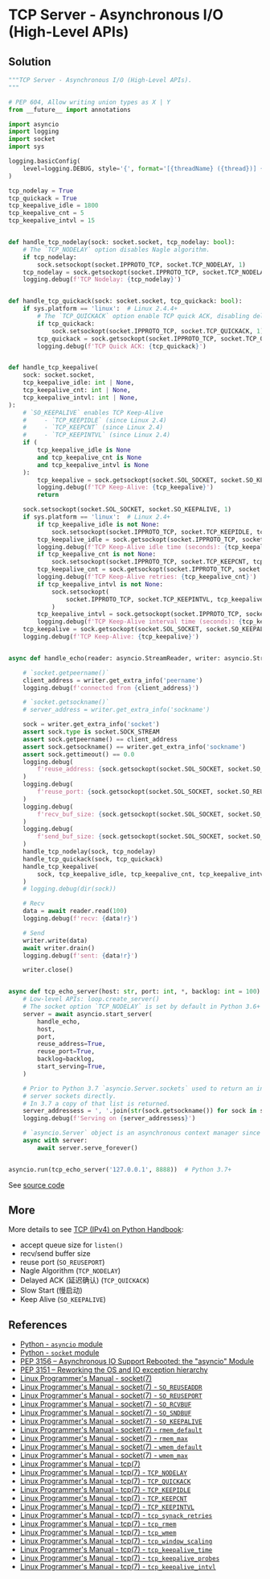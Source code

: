 # TCP Server - Asynchronous I/O (High-Level APIs)

## Solution

```python
"""TCP Server - Asynchronous I/O (High-Level APIs).
"""

# PEP 604, Allow writing union types as X | Y
from __future__ import annotations

import asyncio
import logging
import socket
import sys

logging.basicConfig(
    level=logging.DEBUG, style='{', format='[{threadName} ({thread})] {message}'
)

tcp_nodelay = True
tcp_quickack = True
tcp_keepalive_idle = 1800
tcp_keepalive_cnt = 5
tcp_keepalive_intvl = 15


def handle_tcp_nodelay(sock: socket.socket, tcp_nodelay: bool):
    # The `TCP_NODELAY` option disables Nagle algorithm.
    if tcp_nodelay:
        sock.setsockopt(socket.IPPROTO_TCP, socket.TCP_NODELAY, 1)
    tcp_nodelay = sock.getsockopt(socket.IPPROTO_TCP, socket.TCP_NODELAY) != 0
    logging.debug(f'TCP Nodelay: {tcp_nodelay}')


def handle_tcp_quickack(sock: socket.socket, tcp_quickack: bool):
    if sys.platform == 'linux':  # Linux 2.4.4+
        # The `TCP_QUICKACK` option enable TCP quick ACK, disabling delayed ACKs.
        if tcp_quickack:
            sock.setsockopt(socket.IPPROTO_TCP, socket.TCP_QUICKACK, 1)
        tcp_quickack = sock.getsockopt(socket.IPPROTO_TCP, socket.TCP_QUICKACK) != 0
        logging.debug(f'TCP Quick ACK: {tcp_quickack}')


def handle_tcp_keepalive(
    sock: socket.socket,
    tcp_keepalive_idle: int | None,
    tcp_keepalive_cnt: int | None,
    tcp_keepalive_intvl: int | None,
):
    # `SO_KEEPALIVE` enables TCP Keep-Alive
    #     - `TCP_KEEPIDLE` (since Linux 2.4)
    #     - `TCP_KEEPCNT` (since Linux 2.4)
    #     - `TCP_KEEPINTVL` (since Linux 2.4)
    if (
        tcp_keepalive_idle is None
        and tcp_keepalive_cnt is None
        and tcp_keepalive_intvl is None
    ):
        tcp_keepalive = sock.getsockopt(socket.SOL_SOCKET, socket.SO_KEEPALIVE)
        logging.debug(f'TCP Keep-Alive: {tcp_keepalive}')
        return

    sock.setsockopt(socket.SOL_SOCKET, socket.SO_KEEPALIVE, 1)
    if sys.platform == 'linux':  # Linux 2.4+
        if tcp_keepalive_idle is not None:
            sock.setsockopt(socket.IPPROTO_TCP, socket.TCP_KEEPIDLE, tcp_keepalive_idle)
        tcp_keepalive_idle = sock.getsockopt(socket.IPPROTO_TCP, socket.TCP_KEEPIDLE)
        logging.debug(f'TCP Keep-Alive idle time (seconds): {tcp_keepalive_idle}')
        if tcp_keepalive_cnt is not None:
            sock.setsockopt(socket.IPPROTO_TCP, socket.TCP_KEEPCNT, tcp_keepalive_cnt)
        tcp_keepalive_cnt = sock.getsockopt(socket.IPPROTO_TCP, socket.TCP_KEEPCNT)
        logging.debug(f'TCP Keep-Alive retries: {tcp_keepalive_cnt}')
        if tcp_keepalive_intvl is not None:
            sock.setsockopt(
                socket.IPPROTO_TCP, socket.TCP_KEEPINTVL, tcp_keepalive_intvl
            )
        tcp_keepalive_intvl = sock.getsockopt(socket.IPPROTO_TCP, socket.TCP_KEEPINTVL)
        logging.debug(f'TCP Keep-Alive interval time (seconds): {tcp_keepalive_intvl}')
    tcp_keepalive = sock.getsockopt(socket.SOL_SOCKET, socket.SO_KEEPALIVE)
    logging.debug(f'TCP Keep-Alive: {tcp_keepalive}')


async def handle_echo(reader: asyncio.StreamReader, writer: asyncio.StreamWriter):

    # `socket.getpeername()`
    client_address = writer.get_extra_info('peername')
    logging.debug(f'connected from {client_address}')

    # `socket.getsockname()`
    # server_address = writer.get_extra_info('sockname')

    sock = writer.get_extra_info('socket')
    assert sock.type is socket.SOCK_STREAM
    assert sock.getpeername() == client_address
    assert sock.getsockname() == writer.get_extra_info('sockname')
    assert sock.gettimeout() == 0.0
    logging.debug(
        f'reuse_address: {sock.getsockopt(socket.SOL_SOCKET, socket.SO_REUSEADDR)}'
    )
    logging.debug(
        f'reuse_port: {sock.getsockopt(socket.SOL_SOCKET, socket.SO_REUSEPORT)}'
    )
    logging.debug(
        f'recv_buf_size: {sock.getsockopt(socket.SOL_SOCKET, socket.SO_RCVBUF)}'
    )
    logging.debug(
        f'send_buf_size: {sock.getsockopt(socket.SOL_SOCKET, socket.SO_SNDBUF)}'
    )
    handle_tcp_nodelay(sock, tcp_nodelay)
    handle_tcp_quickack(sock, tcp_quickack)
    handle_tcp_keepalive(
        sock, tcp_keepalive_idle, tcp_keepalive_cnt, tcp_keepalive_intvl
    )
    # logging.debug(dir(sock))

    # Recv
    data = await reader.read(100)
    logging.debug(f'recv: {data!r}')

    # Send
    writer.write(data)
    await writer.drain()
    logging.debug(f'sent: {data!r}')

    writer.close()


async def tcp_echo_server(host: str, port: int, *, backlog: int = 100):
    # Low-level APIs: loop.create_server()
    # The socket option `TCP_NODELAY` is set by default in Python 3.6+
    server = await asyncio.start_server(
        handle_echo,
        host,
        port,
        reuse_address=True,
        reuse_port=True,
        backlog=backlog,
        start_serving=True,
    )

    # Prior to Python 3.7 `asyncio.Server.sockets` used to return an internal list of
    # server sockets directly.
    # In 3.7 a copy of that list is returned.
    server_addressess = ', '.join(str(sock.getsockname()) for sock in server.sockets)
    logging.debug(f'Serving on {server_addressess}')

    # `asyncio.Server` object is an asynchronous context manager since Python 3.7.
    async with server:
        await server.serve_forever()


asyncio.run(tcp_echo_server('127.0.0.1', 8888))  # Python 3.7+
```

See [source code](https://github.com/leven-cn/python-cookbook/blob/main/examples/core/tcp_server_asyncio_high_api.py)

## More

More details to see [TCP (IPv4) on Python Handbook](https://leven-cn.github.io/python-handbook/recipes/core/tcp_ipv4):

- accept queue size for `listen()`
- recv/send buffer size
- reuse port (`SO_REUSEPORT`)
- Nagle Algorithm (`TCP_NODELAY`)
- Delayed ACK (延迟确认) (`TCP_QUICKACK`)
- Slow Start (慢启动)
- Keep Alive (`SO_KEEPALIVE`)

## References

- [Python - `asyncio` module](https://docs.python.org/3/library/asyncio.html)
- [Python - `socket` module](https://docs.python.org/3/library/socket.html)
- [PEP 3156 – Asynchronous IO Support Rebooted: the "asyncio" Module](https://peps.python.org/pep-3156/)
- [PEP 3151 – Reworking the OS and IO exception hierarchy](https://peps.python.org/pep-3151/)
- [Linux Programmer's Manual - socket(7)](https://manpages.debian.org/bullseye/manpages/socket.7.en.html)
- [Linux Programmer's Manual - socket(7) - `SO_REUSEADDR`](https://manpages.debian.org/bullseye/manpages/socket.7.en.html#SO_REUSEADDR)
- [Linux Programmer's Manual - socket(7) - `SO_REUSEPORT`](https://manpages.debian.org/bullseye/manpages/socket.7.en.html#SO_REUSEPORT)
- [Linux Programmer's Manual - socket(7) - `SO_RCVBUF`](https://manpages.debian.org/bullseye/manpages/socket.7.en.html#SO_RCVBUF)
- [Linux Programmer's Manual - socket(7) - `SO_SNDBUF`](https://manpages.debian.org/bullseye/manpages/socket.7.en.html#SO_SNDBUF)
- [Linux Programmer's Manual - socket(7) - `SO_KEEPALIVE`](https://manpages.debian.org/bullseye/manpages/socket.7.en.html#SO_KEEPALIVE)
- [Linux Programmer's Manual - socket(7) - `rmem_default`](https://manpages.debian.org/bullseye/manpages/socket.7.en.html#rmem_default)
- [Linux Programmer's Manual - socket(7) - `rmem_max`](https://manpages.debian.org/bullseye/manpages/socket.7.en.html#rmem_max)
- [Linux Programmer's Manual - socket(7) - `wmem_default`](https://manpages.debian.org/bullseye/manpages/socket.7.en.html#wmem_default)
- [Linux Programmer's Manual - socket(7) - `wmem_max`](https://manpages.debian.org/bullseye/manpages/socket.7.en.html#wmem_max)
- [Linux Programmer's Manual - tcp(7)](https://manpages.debian.org/bullseye/manpages/tcp.7.en.html)
- [Linux Programmer's Manual - tcp(7) - `TCP_NODELAY`](https://manpages.debian.org/bullseye/manpages/tcp.7.en.html#TCP_NODELAY)
- [Linux Programmer's Manual - tcp(7) - `TCP_QUICKACK`](https://manpages.debian.org/bullseye/manpages/tcp.7.en.html#TCP_QUICKACK)
- [Linux Programmer's Manual - tcp(7) - `TCP_KEEPIDLE`](https://manpages.debian.org/bullseye/manpages/tcp.7.en.html#TCP_KEEPIDLE)
- [Linux Programmer's Manual - tcp(7) - `TCP_KEEPCNT`](https://manpages.debian.org/bullseye/manpages/tcp.7.en.html#TCP_KEEPCNT)
- [Linux Programmer's Manual - tcp(7) - `TCP_KEEPINTVL`](https://manpages.debian.org/bullseye/manpages/tcp.7.en.html#TCP_KEEPINTVL)
- [Linux Programmer's Manual - tcp(7) - `tcp_synack_retries`](https://manpages.debian.org/bullseye/manpages/tcp.7.en.html#tcp_synack_retries)
- [Linux Programmer's Manual - tcp(7) - `tcp_rmem`](https://manpages.debian.org/bullseye/manpages/tcp.7.en.html#tcp_rmem)
- [Linux Programmer's Manual - tcp(7) - `tcp_wmem`](https://manpages.debian.org/bullseye/manpages/tcp.7.en.html#tcp_wmem)
- [Linux Programmer's Manual - tcp(7) - `tcp_window_scaling`](https://manpages.debian.org/bullseye/manpages/tcp.7.en.html#tcp_window_scaling)
- [Linux Programmer's Manual - tcp(7) - `tcp_keepalive_time`](https://manpages.debian.org/bullseye/manpages/tcp.7.en.html#tcp_keepalive_time)
- [Linux Programmer's Manual - tcp(7) - `tcp_keepalive_probes`](https://manpages.debian.org/bullseye/manpages/tcp.7.en.html#tcp_keepalive_probes)
- [Linux Programmer's Manual - tcp(7) - `tcp_keepalive_intvl`](https://manpages.debian.org/bullseye/manpages/tcp.7.en.html#tcp_keepalive_intvl)
